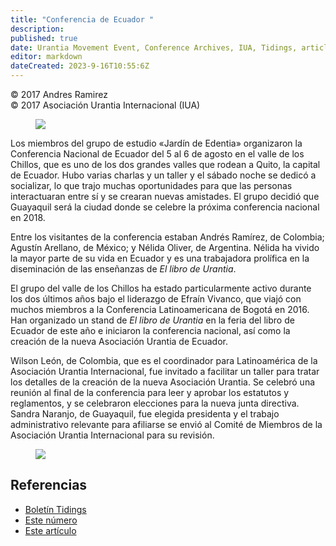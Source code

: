 ```yaml
---
title: "Conferencia de Ecuador "
description: 
published: true
date: Urantia Movement Event, Conference Archives, IUA, Tidings, article
editor: markdown
dateCreated: 2023-9-16T10:55:6Z
---
```


<p class="v-card v-sheet theme--light gray lighten-3 px-2">© 2017 Andres Ramirez<br>© 2017 Asociación Urantia Internacional (IUA)</p>


<figure id="Figure_1" class="image urantiapedia image-style-align-left">
<img src="/image/article/IUA_Tidings/Ecuador-Conf-2017-1-300x168.jpg">
</figure>

Los miembros del grupo de estudio «Jardín de Edentia» organizaron la Conferencia Nacional de Ecuador del 5 al 6 de agosto en el valle de los Chillos, que es uno de los dos grandes valles que rodean a Quito, la capital de Ecuador. Hubo varias charlas y un taller y el sábado noche se dedicó a socializar, lo que trajo muchas oportunidades para que las personas interactuaran entre sí y se crearan nuevas amistades. El grupo decidió que Guayaquil será la ciudad donde se celebre la próxima conferencia nacional en 2018.

Entre los visitantes de la conferencia estaban Andrés Ramírez, de Colombia; Agustín Arellano, de México; y Nélida Oliver, de Argentina. Nélida ha vivido la mayor parte de su vida en Ecuador y es una trabajadora prolífica en la diseminación de las enseñanzas de _El libro de Urantia_. 

El grupo del valle de los Chillos ha estado particularmente activo durante los dos últimos años bajo el liderazgo de Efraín Vivanco, que viajó con muchos miembros a la Conferencia Latinoamericana de Bogotá en 2016. Han organizado un stand de _El libro de Urantia_ en la feria del libro de Ecuador de este año e iniciaron la conferencia nacional, así como la creación de la nueva Asociación Urantia de Ecuador.  

Wilson León, de Colombia, que es el coordinador para Latinoamérica de la Asociación Urantia Internacional, fue invitado a facilitar un taller para tratar los detalles de la creación de la nueva Asociación Urantia. Se celebró una reunión al final de la conferencia para leer y aprobar los estatutos y reglamentos, y se celebraron elecciones para la nueva junta directiva. Sandra Naranjo, de Guayaquil, fue elegida presidenta y el trabajo administrativo relevante para afiliarse se envió al Comité de Miembros de la Asociación Urantia Internacional para su revisión.
<br style="clear:both;"/>

<figure id="Figure_2" class="image urantiapedia">
<img src="/image/article/IUA_Tidings/Ecuador-Conf-2017-2.jpg">
</figure>


## Referencias

- [Boletín Tidings](https://urantia-association.org/acerca-del-boletin-tidings/?lang=es)
- [Este número](https://urantia-association.org/newsletter/tidings-septiembre-2017/?lang=es)
- [Este artículo](https://urantia-association.org/conferencia-de-ecuador/?lang=es)

